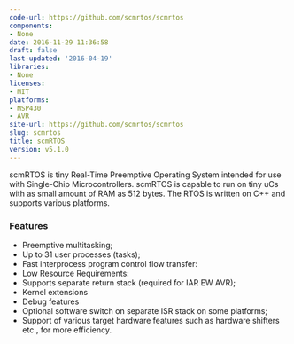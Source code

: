 ```yaml
---
code-url: https://github.com/scmrtos/scmrtos
components:
- None
date: 2016-11-29 11:36:58
draft: false
last-updated: '2016-04-19'
libraries:
- None
licenses:
- MIT
platforms:
- MSP430
- AVR
site-url: https://github.com/scmrtos/scmrtos
slug: scmrtos
title: scmRTOS
version: v5.1.0
---
```

scmRTOS is tiny Real-Time Preemptive Operating System intended for use with Single-Chip Microcontrollers. scmRTOS is capable to run on tiny uCs with as small amount of RAM as 512 bytes. The RTOS is written on C++ and supports various platforms.

<!--more-->

### Features
- Preemptive multitasking;
- Up to 31 user processes (tasks);
- Fast interprocess program control flow transfer:
- Low Resource Requirements:
- Supports separate return stack (required for IAR EW AVR);
- Kernel extensions
- Debug features
- Optional software switch on separate ISR stack on some platforms;
- Support of various target hardware features such as hardware shifters etc., for more efficiency.


